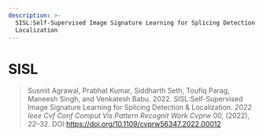 ```yaml
---
description: >-
  SISL:Self-Supervised Image Signature Learning for Splicing Detection and
  Localization
---
```


# SISL

> Susmit Agrawal, Prabhat Kumar, Siddharth Seth, Toufiq Parag, Maneesh Singh, and Venkatesh Babu. 2022. SISL:Self-Supervised Image Signature Learning for Splicing Detection & Localization. _2022 Ieee Cvf Conf Comput Vis Pattern Recognit Work Cvprw_ 00, (2022), 22–32. DOI:https://doi.org/10.1109/cvprw56347.2022.00012


